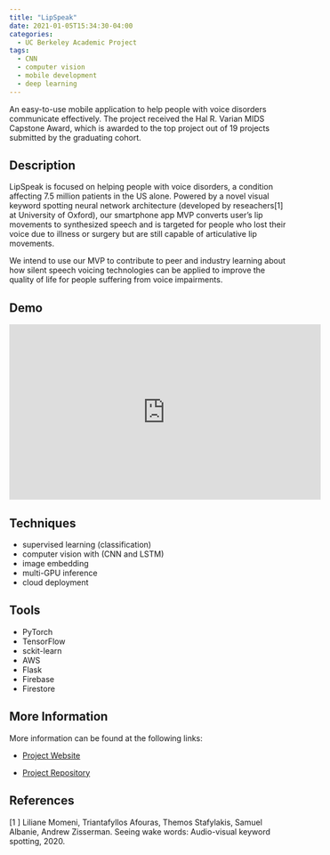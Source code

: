 ```yaml
---
title: "LipSpeak"
date: 2021-01-05T15:34:30-04:00
categories:
  - UC Berkeley Academic Project
tags:
  - CNN
  - computer vision
  - mobile development
  - deep learning
---
```


An easy-to-use mobile application to help people with voice disorders communicate effectively. The project received the Hal R. Varian MIDS Capstone Award, which is awarded to the top project out of 19 projects submitted by the graduating cohort.


## Description

LipSpeak is focused on helping people with voice disorders, a condition affecting 7.5 million patients in the US alone. Powered by a novel visual keyword spotting neural network architecture (developed by reseachers[1] at University of Oxford), our smartphone app MVP converts user’s lip movements to synthesized speech and is targeted for people who lost their voice due to illness or surgery but are still capable of articulative lip movements.

We intend to use our MVP to contribute to peer and industry learning about how silent speech voicing technologies can be applied to improve the quality of life for people suffering from voice impairments.

## Demo

<iframe width="560" height="315" src="https://www.youtube.com/embed/ZKcpLItRvGI" frameborder="0" allow="accelerometer; autoplay; clipboard-write; encrypted-media; gyroscope; picture-in-picture" allowfullscreen></iframe>

## Techniques
* supervised learning (classification)
* computer vision with (CNN and LSTM)
* image embedding
* multi-GPU inference
* cloud deployment

## Tools
* PyTorch
* TensorFlow
* sckit-learn
* AWS
* Flask
* Firebase
* Firestore

## More Information
More information can be found at the following links:

* [Project Website](https://groups.ischool.berkeley.edu/LIPSPEAK/)

* [Project Repository](https://github.com/avinashsc/Lipspeak)

## References

[1 ] Liliane Momeni, Triantafyllos Afouras, Themos Stafylakis, Samuel Albanie, Andrew Zisserman. Seeing wake words: Audio-visual keyword spotting, 2020.
